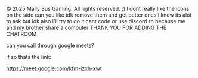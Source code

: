© 2025 Mally Sus Gaming. All rights reserved. ;)
I dont really like the icons on the side can you like idk remove them and get better ones i know its alot to ask but idk also i'll try to do it cant code or use discord rn because me and my brother share a computer THANK YOU FOR ADDING THE CHATROOM

can you call through google meets?

if so thats the link:

https://meet.google.com/kfm-izxh-xwt
